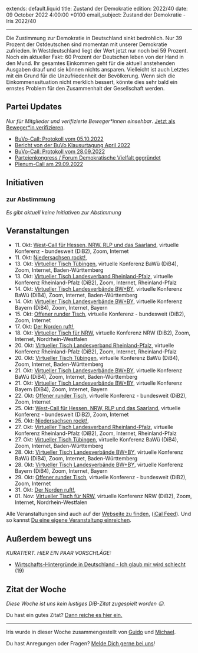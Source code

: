 
extends: default.liquid
title: Zustand der Demokratie
edition: 2022/40
date: 09 October 2022 4:00:00 +0100
email_subject: Zustand der Demokratie - Iris 2022/40

---
Die Zustimmung zur Demokratie in Deutschland sinkt bedrohlich. Nur 39 Prozent der Ostdeutschen sind momentan mit unserer Demokratie zufrieden. In Westdeutschland liegt der Wert jetzt nur noch bei 59 Prozent.
Noch ein aktueller Fakt: 60 Prozent der Deutschen leben von der Hand in den Mund. Ihr gesamtes Einkommen geht für die aktuell anstehenden Ausgaben drauf und sie können nichts ansparen.
Vielleicht ist auch Letztes mit ein Grund für die Unzufriedenheit der Bevölkerung. Wenn sich die Einkommenssituation nicht merklich bessert, könnte dies sehr bald ein ernstes Problem für den Zusammenhalt der Gesellschaft werden.


## Partei Updates

_Nur für Mitglieder und verifizierte Beweger\*innen einsehbar_. [Jetzt als Beweger\*in verifizieren](https://dib.de/bewegerin-werden/).

 - [BuVo-Call: Protokoll vom 05.10.2022](https://marktplatz.dib.de/t/buvo-call-protokoll-vom-05-10-2022/39666)
 - [Bericht von der BuVo Klausurtagung April 2022](https://marktplatz.dib.de/t/bericht-von-der-buvo-klausurtagung-april-2022/39647)
 - [BuVo-Call: Protokoll vom 28.09.2022](https://marktplatz.dib.de/t/buvo-call-protokoll-vom-28-09-2022/39639)
 - [Parteienkongress / Forum Demokratische Vielfalt gegründet](https://marktplatz.dib.de/t/parteienkongress-forum-demokratische-vielfalt-gegruendet/39636)
 - [Plenum-Call am 29.09.2022](https://marktplatz.dib.de/t/plenum-call-am-29-09-2022/39631)

## Initiativen

### zur Abstimmung
_Es gibt aktuell keine Initiativen zur Abstimmung_

## Veranstaltungen

 - 11.&nbsp;Okt: [West-Call für Hessen, NRW, RLP und das Saarland](https://dib.de/veranstaltungen/west-call-fuer-hessen-nrw-rlp-und-das-saarland-2022-10-11/), virtuelle Konferenz - bundesweit (DiB2), Zoom, Internet
 - 11.&nbsp;Okt: [Niedersachsen rockt!](https://dib.de/veranstaltungen/niedersachsen-call-2022-10-11/), 
 - 13.&nbsp;Okt: [Virtueller Tisch Tübingen](https://dib.de/veranstaltungen/virtueller-tisch-tuebingen-2022-10-13/), virtuelle Konferenz BaWü (DiB4), Zoom, Internet, Baden-Württemberg
 - 13.&nbsp;Okt: [Virtueller Tisch Landesverband Rheinland-Pfalz](https://dib.de/veranstaltungen/virtueller-tisch-landesverband-rheinland-pfalz-2022-10-13/), virtuelle Konferenz Rheinland-Pfalz (DiB2), Zoom, Internet, Rheinland-Pfalz
 - 14.&nbsp;Okt: [Virtueller Tisch Landesverbände BW+BY](https://dib.de/veranstaltungen/virtueller-tisch-landesverbaende-bwby-3-2022-10-14/), virtuelle Konferenz BaWü (DiB4), Zoom, Internet, Baden-Württemberg
 - 14.&nbsp;Okt: [Virtueller Tisch Landesverbände BW+BY](https://dib.de/veranstaltungen/virtueller-tisch-landesverbaende-bwby-2-2022-10-14/), virtuelle Konferenz Bayern (DiB4), Zoom, Internet, Bayern
 - 15.&nbsp;Okt: [Offener runder Tisch](https://dib.de/veranstaltungen/offener-runder-tisch-2022-10-15/), virtuelle Konferenz - bundesweit (DiB2), Zoom, Internet
 - 17.&nbsp;Okt: [Der Norden ruft!](https://dib.de/veranstaltungen/der-norden-ruft-2022-10-17/), 
 - 18.&nbsp;Okt: [Virtueller Tisch für NRW](https://dib.de/veranstaltungen/virtueller-tisch-landesverbaende-bwby-2022-10-18/), virtuelle Konferenz NRW (DiB2), Zoom, Internet, Nordrhein-Westfalen
 - 20.&nbsp;Okt: [Virtueller Tisch Landesverband Rheinland-Pfalz](https://dib.de/veranstaltungen/virtueller-tisch-landesverband-rheinland-pfalz-2022-10-20/), virtuelle Konferenz Rheinland-Pfalz (DiB2), Zoom, Internet, Rheinland-Pfalz
 - 20.&nbsp;Okt: [Virtueller Tisch Tübingen](https://dib.de/veranstaltungen/virtueller-tisch-tuebingen-2022-10-20/), virtuelle Konferenz BaWü (DiB4), Zoom, Internet, Baden-Württemberg
 - 21.&nbsp;Okt: [Virtueller Tisch Landesverbände BW+BY](https://dib.de/veranstaltungen/virtueller-tisch-landesverbaende-bwby-3-2022-10-21/), virtuelle Konferenz BaWü (DiB4), Zoom, Internet, Baden-Württemberg
 - 21.&nbsp;Okt: [Virtueller Tisch Landesverbände BW+BY](https://dib.de/veranstaltungen/virtueller-tisch-landesverbaende-bwby-2-2022-10-21/), virtuelle Konferenz Bayern (DiB4), Zoom, Internet, Bayern
 - 22.&nbsp;Okt: [Offener runder Tisch](https://dib.de/veranstaltungen/offener-runder-tisch-2022-10-22/), virtuelle Konferenz - bundesweit (DiB2), Zoom, Internet
 - 25.&nbsp;Okt: [West-Call für Hessen, NRW, RLP und das Saarland](https://dib.de/veranstaltungen/west-call-fuer-hessen-nrw-rlp-und-das-saarland-2022-10-25/), virtuelle Konferenz - bundesweit (DiB2), Zoom, Internet
 - 25.&nbsp;Okt: [Niedersachsen rockt!](https://dib.de/veranstaltungen/niedersachsen-call-2022-10-25/), 
 - 27.&nbsp;Okt: [Virtueller Tisch Landesverband Rheinland-Pfalz](https://dib.de/veranstaltungen/virtueller-tisch-landesverband-rheinland-pfalz-2022-10-27/), virtuelle Konferenz Rheinland-Pfalz (DiB2), Zoom, Internet, Rheinland-Pfalz
 - 27.&nbsp;Okt: [Virtueller Tisch Tübingen](https://dib.de/veranstaltungen/virtueller-tisch-tuebingen-2022-10-27/), virtuelle Konferenz BaWü (DiB4), Zoom, Internet, Baden-Württemberg
 - 28.&nbsp;Okt: [Virtueller Tisch Landesverbände BW+BY](https://dib.de/veranstaltungen/virtueller-tisch-landesverbaende-bwby-3-2022-10-28/), virtuelle Konferenz BaWü (DiB4), Zoom, Internet, Baden-Württemberg
 - 28.&nbsp;Okt: [Virtueller Tisch Landesverbände BW+BY](https://dib.de/veranstaltungen/virtueller-tisch-landesverbaende-bwby-2-2022-10-28/), virtuelle Konferenz Bayern (DiB4), Zoom, Internet, Bayern
 - 29.&nbsp;Okt: [Offener runder Tisch](https://dib.de/veranstaltungen/offener-runder-tisch-2022-10-29/), virtuelle Konferenz - bundesweit (DiB2), Zoom, Internet
 - 31.&nbsp;Okt: [Der Norden ruft!](https://dib.de/veranstaltungen/der-norden-ruft-2022-10-31/), 
 - 01.&nbsp;Nov: [Virtueller Tisch für NRW](https://dib.de/veranstaltungen/virtueller-tisch-landesverbaende-bwby-2022-11-01/), virtuelle Konferenz NRW (DiB2), Zoom, Internet, Nordrhein-Westfalen

Alle Veranstaltungen sind auch auf der [Webseite zu finden](https://dib.de/veranstaltungen/), ([iCal Feed](https://dib.de/?ical=1)). Und so kannst [Du eine eigene Veranstaltung einreichen](https://marktplatz.dib.de/t/eine-veranstaltung-auf-der-webseite-einreichen/21379).

## Außerdem bewegt uns

_KURATIERT. HIER EIN PAAR VORSCHLÄGE:_
 - [Wirtschafts-Hintergründe in Deutschland - Ich glaub mir wird schlecht](https://marktplatz.dib.de/t/wirtschafts-hintergruende-in-deutschland-ich-glaub-mir-wird-schlecht/39660) (19)


## Zitat der Woche
_Diese Woche ist uns kein lustiges DiB-Zitat zugespielt worden ☹._

Du hast ein gutes Zitat? [Dann reiche es hier ein.](https://marktplatz.dib.de/t/fortsetzung-lustige-dib-zitate/24431)


---

Iris wurde in dieser Woche zusammengestellt von [Guido](https://marktplatz.dib.de/u/Guido/) und [Michael](https://marktplatz.dib.de/u/MichaelVoss/).

Du hast Anregungen oder Fragen? [Melde Dich gerne bei uns](https://marktplatz.dib.de/t/neu-iris-die-woechtliche-zusammenfasssung-zum-sonntagsbrunch/10990)!

